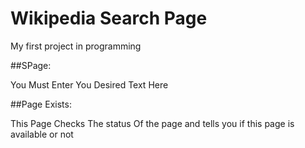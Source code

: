# Wikipedia Search Page
My first project in programming

##SPage:

You Must Enter You Desired Text Here

##Page Exists:

This Page Checks The status Of the page and tells you if this page is available or not

